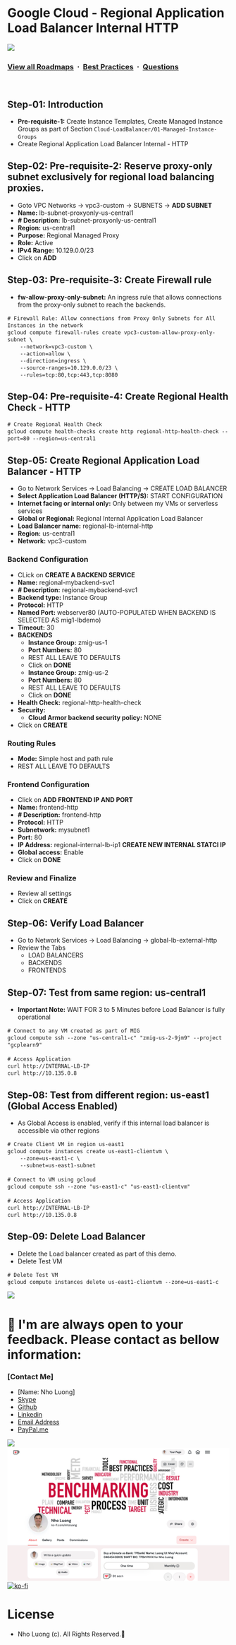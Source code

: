 # Google Cloud - Regional Application Load Balancer Internal HTTP 

![](https://i.imgur.com/waxVImv.png)
### [View all Roadmaps](https://github.com/nholuongut/all-roadmaps) &nbsp;&middot;&nbsp; [Best Practices](https://github.com/nholuongut/all-roadmaps/blob/main/public/best-practices/) &nbsp;&middot;&nbsp; [Questions](https://www.linkedin.com/in/nholuong/)
<br/>

## Step-01: Introduction
- **Pre-requisite-1:** Create Instance Templates, Create Managed Instance Groups as part of Section `Cloud-LoadBalancer/01-Managed-Instance-Groups`
- Create Regional Application Load Balancer Internal - HTTP

## Step-02: **Pre-requisite-2:** Reserve proxy-only subnet exclusively for regional load balancing proxies.
- Goto VPC Networks -> vpc3-custom -> SUBNETS -> **ADD SUBNET**
- **Name:** lb-subnet-proxyonly-us-central1
- **# Description:** lb-subnet-proxyonly-us-central1
- **Region:** us-central1
- **Purpose:** Regional Managed Proxy
- **Role:** Active
- **IPv4 Range:** 10.129.0.0/23
- Click on **ADD**

## Step-03: **Pre-requisite-3:** Create Firewall rule 
- **fw-allow-proxy-only-subnet:** An ingress rule that allows connections from the proxy-only subnet to reach the backends.
```t
# Firewall Rule: Allow connections from Proxy Only Subnets for All Instances in the network
gcloud compute firewall-rules create vpc3-custom-allow-proxy-only-subnet \
    --network=vpc3-custom \
    --action=allow \
    --direction=ingress \
    --source-ranges=10.129.0.0/23 \
    --rules=tcp:80,tcp:443,tcp:8080
```

## Step-04: **Pre-requisite-4:** Create Regional Health Check - HTTP
```t
# Create Regional Health Check
gcloud compute health-checks create http regional-http-health-check --port=80 --region=us-central1 
```

## Step-05: Create Regional Application Load Balancer - HTTP
- Go to Network Services -> Load Balancing -> CREATE LOAD BALANCER
- **Select Application Load Balancer (HTTP/S):** START CONFIGURATION
- **Internet facing or internal only:** Only between my VMs or serverless services
- **Global or Regional:** Regional Internal Application Load Balancer
- **Load Balancer name:** regional-lb-internal-http
- **Region:** us-central1
- **Network:** vpc3-custom
### Backend Configuration
- CLick on **CREATE A BACKEND SERVICE**
- **Name:** regional-mybackend-svc1
- **# Description:** regional-mybackend-svc1
- **Backend type:** Instance Group
- **Protocol:** HTTP
- **Named Port:** webserver80 (AUTO-POPULATED WHEN BACKEND IS SELECTED AS mig1-lbdemo)
- **Timeout:** 30
- **BACKENDS**
  - **Instance Group:** zmig-us-1
  - **Port Numbers:** 80
  - REST ALL LEAVE TO DEFAULTS
  - Click on **DONE**
  - **Instance Group:** zmig-us-2
  - **Port Numbers:** 80
  - REST ALL LEAVE TO DEFAULTS
  - Click on **DONE**  
- **Health Check:** regional-http-health-check
- **Security:**
  - **Cloud Armor backend security policy:** NONE
- Click on **CREATE**  
### Routing Rules
- **Mode:** Simple host and path rule
- REST ALL LEAVE TO DEFAULTS
### Frontend Configuration
- Click on **ADD FRONTEND IP AND PORT**
- **Name:** frontend-http
- **# Description:** frontend-http
- **Protocol:** HTTP
- **Subnetwork:** mysubnet1
- **Port:** 80
- **IP Address:** regional-internal-lb-ip1 **CREATE NEW INTERNAL STATCI IP**
- **Global access:** Enable
- Click on **DONE**
### Review and Finalize
- Review all settings
- Click on **CREATE**

## Step-06: Verify Load Balancer
- Go to Network Services -> Load Balancing -> global-lb-external-http
- Review the Tabs
  - LOAD BALANCERS 
  - BACKENDS
  - FRONTENDS

## Step-07: Test from same region: us-central1
- **Important Note:** WAIT FOR 3 to 5 Minutes before Load Balancer is fully operational
```t
# Connect to any VM created as part of MIG
gcloud compute ssh --zone "us-central1-c" "zmig-us-2-9jm9" --project "gcplearn9"

# Access Application
curl http://INTERNAL-LB-IP
curl http://10.135.0.8
```

## Step-08: Test from different region: us-east1 (Global Access Enabled)
- As Global Access is enabled, verify if this internal load balancer is accessible via other regions
```t
# Create Client VM in region us-east1
gcloud compute instances create us-east1-clientvm \
    --zone=us-east1-c \
    --subnet=us-east1-subnet

# Connect to VM using gcloud
gcloud compute ssh --zone "us-east1-c" "us-east1-clientvm" 

# Access Application
curl http://INTERNAL-LB-IP
curl http://10.135.0.8
```

## Step-09: Delete Load Balancer
- Delete the  Load balancer created as part of this demo.
- Delete Test VM
```t
# Delete Test VM
gcloud compute instances delete us-east1-clientvm --zone=us-east1-c 
```

![](https://i.i/Users/nholu/Documents/Donate.png/Users/nholu/Documents/Donate.pngmgur.com/waxVImv.png)
# 🚀 I'm are always open to your feedback.  Please contact as bellow information:
### [Contact Me]
* [Name: Nho Luong]
* [Skype](luongutnho_skype)
* [Github](https://github.com/nholuongut/)
* [Linkedin](https://www.linkedin.com/in/nholuong/)
* [Email Address](luongutnho@hotmail.com)
* [PayPal.me](https://www.paypal.com/paypalme/nholuongut)

![](https://i.imgur.com/waxVImv.png)
![](Donate.png)
[![ko-fi](https://ko-fi.com/img/githubbutton_sm.svg)](https://ko-fi.com/nholuong)

# License
* Nho Luong (c). All Rights Reserved.🌟